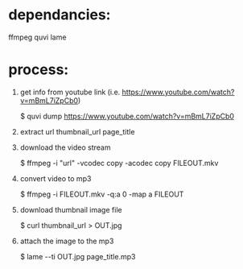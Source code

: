 dependancies:
===========
ffmpeg
quvi
lame

process:
===========
1) get info from youtube link
(i.e.  https://www.youtube.com/watch?v=mBmL7iZpCb0)

   $ quvi dump https://www.youtube.com/watch?v=mBmL7iZpCb0

2) extract
    url
    thumbnail_url
    page_title

3) download the video stream

    $ ffmpeg -i "url" -vcodec copy -acodec copy FILEOUT.mkv

4) convert video to mp3

    $ ffmpeg -i FILEOUT.mkv -q:a 0 -map a FILEOUT

5) download thumbnail image file

   $ curl thumbnail_url > OUT.jpg

6) attach the image to the mp3

    $ lame --ti OUT.jpg page_title.mp3
